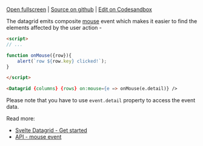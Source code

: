 
[Open fullscreen](/events/) | [Source on github](https://github.com/activewidgets/svelte/tree/master/examples/events) | [Edit on Codesandbox](https://codesandbox.io/s/cdy4k)

The datagrid emits composite [mouse](https://activewidgets.com/api/datagrid/mouse-event/) event 
which makes it easier to find the elements affected by the user action -

```html
<script>
// ...

function onMouse({row}){
    alert(`row ${row.key} clicked!`);
}

</script>

<Datagrid {columns} {rows} on:mouse={e => onMouse(e.detail)} />
```

Please note that you have to use `event.detail` property to access the event data.

Read more:

- [Svelte Datagrid - Get started](https://activewidgets.com/guide/env/svelte/#user-events)
- [API - mouse event](https://activewidgets.com/api/datagrid/mouse-event/)